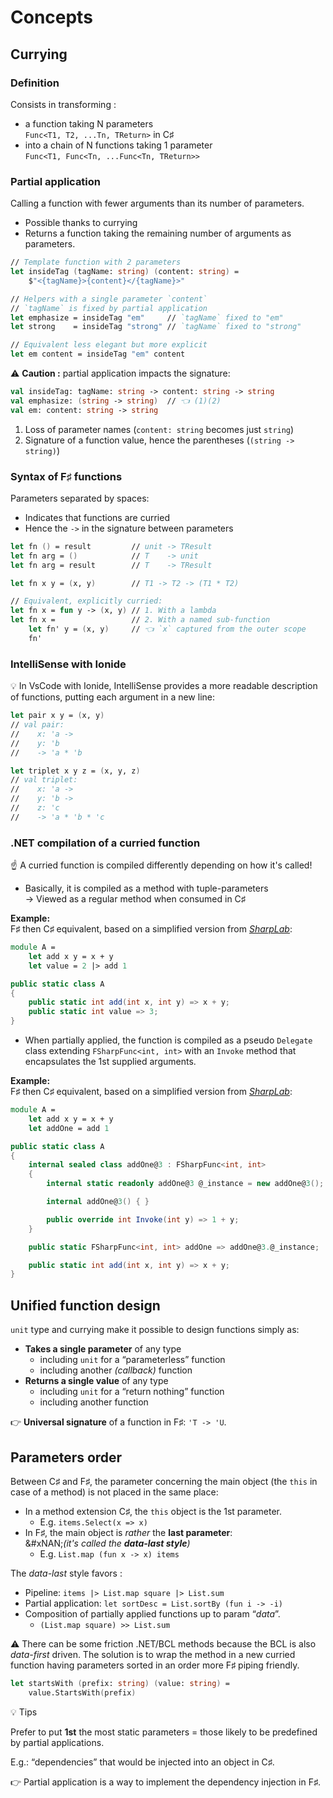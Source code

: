 # Concepts

## Currying

### Definition

Consists in transforming :

* a function taking N parameters\
  `Func<T1, T2, ...Tn, TReturn>` in C♯
* into a chain of N functions taking 1 parameter\
  `Func<T1, Func<Tn, ...Func<Tn, TReturn>>`

### Partial application

Calling a function with fewer arguments than its number of parameters.

* Possible thanks to currying
* Returns a function taking the remaining number of arguments as parameters.

```fsharp
// Template function with 2 parameters
let insideTag (tagName: string) (content: string) =
    $"<{tagName}>{content}</{tagName}>"

// Helpers with a single parameter `content`
// `tagName` is fixed by partial application
let emphasize = insideTag "em"     // `tagName` fixed to "em"
let strong    = insideTag "strong" // `tagName` fixed to "strong"

// Equivalent less elegant but more explicit
let em content = insideTag "em" content
```

:warning: **Caution :** partial application impacts the signature:

```fsharp
val insideTag: tagName: string -> content: string -> string
val emphasize: (string -> string)  // 👈 (1)(2)
val em: content: string -> string
```

1. Loss of parameter names (`content: string` becomes just `string`)
2. Signature of a function value, hence the parentheses (`(string -> string)`)

### Syntax of F♯ functions

Parameters separated by spaces:

* Indicates that functions are curried
* Hence the `->` in the signature between parameters

```fsharp
let fn () = result         // unit -> TResult
let fn arg = ()            // T    -> unit
let fn arg = result        // T    -> TResult

let fn x y = (x, y)        // T1 -> T2 -> (T1 * T2)

// Equivalent, explicitly curried:
let fn x = fun y -> (x, y) // 1. With a lambda
let fn x =                 // 2. With a named sub-function
    let fn' y = (x, y)     // 👈 `x` captured from the outer scope
    fn'
```

### IntelliSense with Ionide

💡 In VsCode with Ionide, IntelliSense provides a more readable description of functions, putting each argument in a new line:

```fsharp
let pair x y = (x, y)
// val pair:
//    x: 'a ->
//    y: 'b
//    -> 'a * 'b

let triplet x y z = (x, y, z)
// val triplet:
//    x: 'a ->
//    y: 'b ->
//    z: 'c
//    -> 'a * 'b * 'c
```

### .NET compilation of a curried function

☝ A curried function is compiled differently depending on how it's called!

* Basically, it is compiled as a method with tuple-parameters\
  → Viewed as a regular method when consumed in C♯

**Example:** \
F♯ then C♯ equivalent, based on a simplified version from [_SharpLab_](https://sharplab.io/#v2:DYLgZgzgNAJiDUAfAtgexgV2AUwAQEFcBeAWAChdLccAXXAQxhlwA9cBPY13eD8q6tjoA3esAx4iuAEy5EAPgZNcARnJA===):

```fsharp
module A =
    let add x y = x + y
    let value = 2 |> add 1
```

```csharp
public static class A
{
    public static int add(int x, int y) => x + y;
    public static int value => 3;
}
```

* When partially applied, the function is compiled as a pseudo `Delegate` class extending `FSharpFunc<int, int>` with an `Invoke` method that encapsulates the 1st supplied arguments.

**Example:**\
F♯ then C♯ equivalent, based on a simplified version from [_SharpLab_](https://sharplab.io/#v2:DYLgZgzgNAJiDUAfAtgexgV2AUwAQEFcBeAWAChdLccAXXAQxhlwA9cBPY13eD8q6tjqMYAeQB2eIgya4AjEA===):

```fsharp
module A =
    let add x y = x + y
    let addOne = add 1
```

```csharp
public static class A
{
    internal sealed class addOne@3 : FSharpFunc<int, int>
    {
        internal static readonly addOne@3 @_instance = new addOne@3();

        internal addOne@3() { }

        public override int Invoke(int y) => 1 + y;
    }

    public static FSharpFunc<int, int> addOne => addOne@3.@_instance;

    public static int add(int x, int y) => x + y;
}
```

## Unified function design

`unit` type and currying make it possible to design functions simply as:

* **Takes a single parameter** of any type
  * including `unit` for a “parameterless” function
  * including another _(callback)_ function
* **Returns a single value** of any type
  * including `unit` for a “return nothing” function
  * including another function

👉 **Universal signature** of a function in F♯: `'T -> 'U`.

## Parameters order

Between C♯ and F♯, the parameter concerning the main object (the `this` in case of a method) is not placed in the same place:

* In a method extension C♯, the `this` object is the 1st parameter.
  * E.g. `items.Select(x => x)`
* In F♯, the main object is _rather_ the **last parameter**:\
  &#xNAN;_(it's called the **data-last style**)_
  * E.g. `List.map (fun x -> x) items`

The _data-last_ style favors :

* Pipeline: `items |> List.map square |> List.sum`
* Partial application: `let sortDesc = List.sortBy (fun i -> -i)`
* Composition of partially applied functions up to param “_data_”.
  * `(List.map square) >> List.sum`

⚠️ There can be some friction .NET/BCL methods because the BCL is also _data-first_ driven. The solution is to wrap the method in a new curried function having parameters sorted in an order more F♯ piping friendly.

```fsharp
let startsWith (prefix: string) (value: string) =
    value.StartsWith(prefix)
```

💡 Tips

Prefer to put **1st** the most static parameters = those likely to be predefined by partial applications.

E.g.: “dependencies” that would be injected into an object in C♯.

👉 Partial application is a way to implement the dependency injection in F♯.
